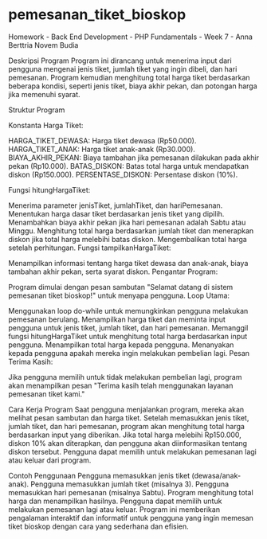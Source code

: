 # pemesanan_tiket_bioskop
Homework - Back End Development - PHP Fundamentals - Week 7 - Anna Berttria Novem Budia


Deskripsi Program
Program ini dirancang untuk menerima input dari pengguna mengenai jenis tiket, jumlah tiket yang ingin dibeli, dan hari pemesanan. Program kemudian menghitung total harga tiket berdasarkan beberapa kondisi, seperti jenis tiket, biaya akhir pekan, dan potongan harga jika memenuhi syarat.

Struktur Program

Konstanta Harga Tiket:

HARGA_TIKET_DEWASA: Harga tiket dewasa (Rp50.000).
HARGA_TIKET_ANAK: Harga tiket anak-anak (Rp30.000).
BIAYA_AKHIR_PEKAN: Biaya tambahan jika pemesanan dilakukan pada akhir pekan (Rp10.000).
BATAS_DISKON: Batas total harga untuk mendapatkan diskon (Rp150.000).
PERSENTASE_DISKON: Persentase diskon (10%).

Fungsi hitungHargaTiket:

Menerima parameter jenisTiket, jumlahTiket, dan hariPemesanan.
Menentukan harga dasar tiket berdasarkan jenis tiket yang dipilih.
Menambahkan biaya akhir pekan jika hari pemesanan adalah Sabtu atau Minggu.
Menghitung total harga berdasarkan jumlah tiket dan menerapkan diskon jika total harga melebihi batas diskon.
Mengembalikan total harga setelah perhitungan.
Fungsi tampilkanHargaTiket:

Menampilkan informasi tentang harga tiket dewasa dan anak-anak, biaya tambahan akhir pekan, serta syarat diskon.
Pengantar Program:

Program dimulai dengan pesan sambutan "Selamat datang di sistem pemesanan tiket bioskop!" untuk menyapa pengguna.
Loop Utama:

Menggunakan loop do-while untuk memungkinkan pengguna melakukan pemesanan berulang.
Menampilkan harga tiket dan meminta input pengguna untuk jenis tiket, jumlah tiket, dan hari pemesanan.
Memanggil fungsi hitungHargaTiket untuk menghitung total harga berdasarkan input pengguna.
Menampilkan total harga kepada pengguna.
Menanyakan kepada pengguna apakah mereka ingin melakukan pembelian lagi.
Pesan Terima Kasih:

Jika pengguna memilih untuk tidak melakukan pembelian lagi, program akan menampilkan pesan "Terima kasih telah menggunakan layanan pemesanan tiket kami."

Cara Kerja Program
Saat pengguna menjalankan program, mereka akan melihat pesan sambutan dan harga tiket.
Setelah memasukkan jenis tiket, jumlah tiket, dan hari pemesanan, program akan menghitung total harga berdasarkan input yang diberikan.
Jika total harga melebihi Rp150.000, diskon 10% akan diterapkan, dan pengguna akan diinformasikan tentang diskon tersebut.
Pengguna dapat memilih untuk melakukan pemesanan lagi atau keluar dari program.

Contoh Penggunaan
Pengguna memasukkan jenis tiket (dewasa/anak-anak).
Pengguna memasukkan jumlah tiket (misalnya 3).
Pengguna memasukkan hari pemesanan (misalnya Sabtu).
Program menghitung total harga dan menampilkan hasilnya.
Pengguna dapat memilih untuk melakukan pemesanan lagi atau keluar.
Program ini memberikan pengalaman interaktif dan informatif untuk pengguna yang ingin memesan tiket bioskop dengan cara yang sederhana dan efisien.
